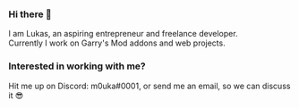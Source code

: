 ### Hi there 👋
I am Lukas, an aspiring entrepreneur and freelance developer.  
Currently I work on Garry's Mod addons and web projects.  

### Interested in working with me? 
Hit me up on Discord: m0uka#0001, or send me an email, so we can discuss it 😎

<!--
**m0uka/m0uka** is a ✨ _special_ ✨ repository because its `README.md` (this file) appears on your GitHub profile.

Here are some ideas to get you started:

- 🔭 I’m currently working on ...
- 🌱 I’m currently learning ...
- 👯 I’m looking to collaborate on ...
- 🤔 I’m looking for help with ...
- 💬 Ask me about ...
- 📫 How to reach me: ...
- 😄 Pronouns: ...
- ⚡ Fun fact: ...
-->
